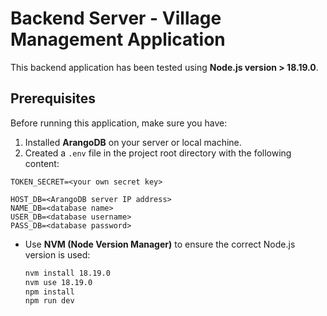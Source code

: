# Backend Server - Village Management Application

This backend application has been tested using **Node.js version > 18.19.0**.

## Prerequisites

Before running this application, make sure you have:

1. Installed **ArangoDB** on your server or local machine.
2. Created a `.env` file in the project root directory with the following content:

```env
TOKEN_SECRET=<your own secret key>

HOST_DB=<ArangoDB server IP address>
NAME_DB=<database name>
USER_DB=<database username>
PASS_DB=<database password>
```

- Use **NVM (Node Version Manager)** to ensure the correct Node.js version is used:

  ```bash
  nvm install 18.19.0
  nvm use 18.19.0
  npm install
  npm run dev
  ```

